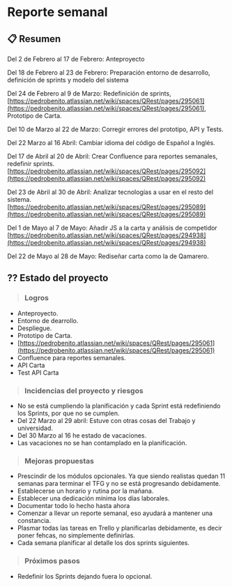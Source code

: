 # Reporte semanal

## 📋 Resumen

Del 2 de Febrero al 17 de Febrero:  Anteproyecto

Del 18 de Febrero al 23 de Febrero: Preparación entorno de desarrollo, definición de sprints y modelo del sistema

Del 24 de Febrero al 9 de Marzo: Redefinición de sprints, [https://pedrobenito.atlassian.net/wiki/spaces/QRest/pages/295061](https://pedrobenito.atlassian.net/wiki/spaces/QRest/pages/295061), Prototipo de Carta.

Del 10 de Marzo al 22 de Marzo: Corregir errores del prototipo, API y Tests.

Del 22 Marzo al 16 Abril: Cambiar idioma del código de Español a Inglés. 

Del 17 de Abril al 20 de Abril: Crear Confluence para reportes semanales, redefinir sprints.   [https://pedrobenito.atlassian.net/wiki/spaces/QRest/pages/295092](https://pedrobenito.atlassian.net/wiki/spaces/QRest/pages/295092) 

Del 23 de Abril al 30 de Abril: Analizar tecnologías a usar en el resto del sistema. [https://pedrobenito.atlassian.net/wiki/spaces/QRest/pages/295089](https://pedrobenito.atlassian.net/wiki/spaces/QRest/pages/295089) 

Del 1 de Mayo al 7 de Mayo: Añadir JS a la carta y análisis de competidor [https://pedrobenito.atlassian.net/wiki/spaces/QRest/pages/294938](https://pedrobenito.atlassian.net/wiki/spaces/QRest/pages/294938) 

Del 22 de Mayo al 28 de Mayo: Rediseñar carta como la de Qamarero. 

## ?? Estado del proyecto



> ### Logros
- Anteproyecto.
- Entorno de dearrollo.
- Despliegue.
- Prototipo de Carta.
- [https://pedrobenito.atlassian.net/wiki/spaces/QRest/pages/295061](https://pedrobenito.atlassian.net/wiki/spaces/QRest/pages/295061) 
- Confluence para reportes semanales.
- API Carta
- Test API Carta
> ### Incidencias del proyecto y riesgos
- No se está cumpliendo la planificación y cada Sprint está redefiniendo los Sprints, por que no se cumplen. 
- Del 22 Marzo al 29 abril: Estuve con otras cosas del Trabajo y universidad. 
- Del 30 Marzo al 16 he estado de vacaciones.
- Las vacaciones no se han contamplado en la planificación.

> ### Mejoras propuestas
- Prescindir de los módulos opcionales. Ya que siendo realistas quedan 11 semanas para terminar el TFG y no se está progresando debidamente.
- Establecerse un horario y rutina por la mañana.
- Establecer una dedicación mínima los días laborales.
- Documentar todo lo hecho hasta ahora
- Comenzar a llevar un reporte semanal, eso ayudará a mantener una constancia. 
- Plasmar todas las tareas en Trello y planificarlas debidamente, es decir poner fehcas, no simplemente definirlas. 
- Cada semana planificar al detalle los dos sprints siguientes.
> ### Próximos pasos
- Redefinir los Sprints dejando fuera lo opcional. 


